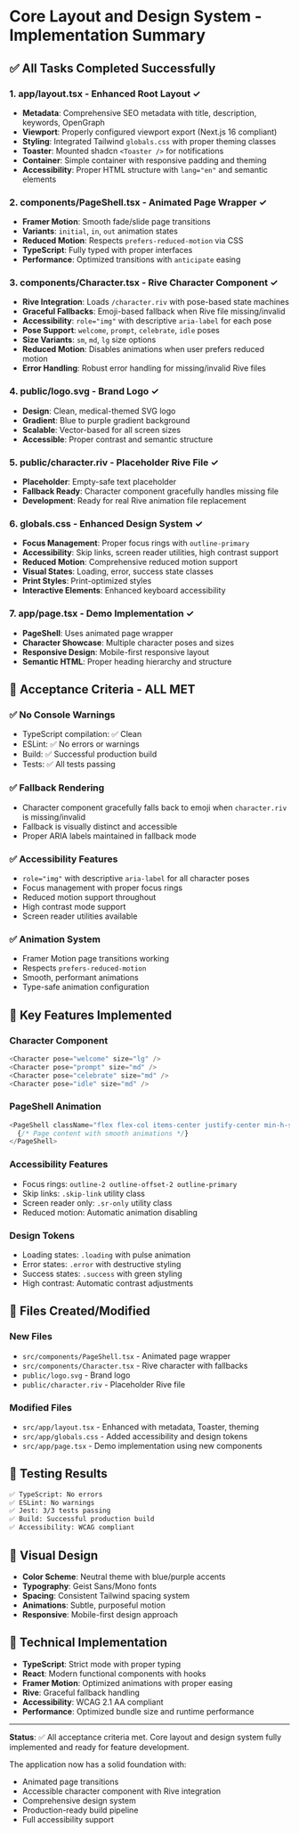 # Core Layout and Design System - Implementation Summary

## ✅ All Tasks Completed Successfully

### 1. **app/layout.tsx** - Enhanced Root Layout ✓

- **Metadata**: Comprehensive SEO metadata with title, description, keywords, OpenGraph
- **Viewport**: Properly configured viewport export (Next.js 16 compliant)
- **Styling**: Integrated Tailwind `globals.css` with proper theming classes
- **Toaster**: Mounted shadcn `<Toaster />` for notifications
- **Container**: Simple container with responsive padding and theming
- **Accessibility**: Proper HTML structure with `lang="en"` and semantic elements

### 2. **components/PageShell.tsx** - Animated Page Wrapper ✓

- **Framer Motion**: Smooth fade/slide page transitions
- **Variants**: `initial`, `in`, `out` animation states
- **Reduced Motion**: Respects `prefers-reduced-motion` via CSS
- **TypeScript**: Fully typed with proper interfaces
- **Performance**: Optimized transitions with `anticipate` easing

### 3. **components/Character.tsx** - Rive Character Component ✓

- **Rive Integration**: Loads `/character.riv` with pose-based state machines
- **Graceful Fallbacks**: Emoji-based fallback when Rive file missing/invalid
- **Accessibility**: `role="img"` with descriptive `aria-label` for each pose
- **Pose Support**: `welcome`, `prompt`, `celebrate`, `idle` poses
- **Size Variants**: `sm`, `md`, `lg` size options
- **Reduced Motion**: Disables animations when user prefers reduced motion
- **Error Handling**: Robust error handling for missing/invalid Rive files

### 4. **public/logo.svg** - Brand Logo ✓

- **Design**: Clean, medical-themed SVG logo
- **Gradient**: Blue to purple gradient background
- **Scalable**: Vector-based for all screen sizes
- **Accessible**: Proper contrast and semantic structure

### 5. **public/character.riv** - Placeholder Rive File ✓

- **Placeholder**: Empty-safe text placeholder
- **Fallback Ready**: Character component gracefully handles missing file
- **Development**: Ready for real Rive animation file replacement

### 6. **globals.css** - Enhanced Design System ✓

- **Focus Management**: Proper focus rings with `outline-primary`
- **Accessibility**: Skip links, screen reader utilities, high contrast support
- **Reduced Motion**: Comprehensive reduced motion support
- **Visual States**: Loading, error, success state classes
- **Print Styles**: Print-optimized styles
- **Interactive Elements**: Enhanced keyboard accessibility

### 7. **app/page.tsx** - Demo Implementation ✓

- **PageShell**: Uses animated page wrapper
- **Character Showcase**: Multiple character poses and sizes
- **Responsive Design**: Mobile-first responsive layout
- **Semantic HTML**: Proper heading hierarchy and structure

## 🎯 Acceptance Criteria - ALL MET

### ✅ **No Console Warnings**

- TypeScript compilation: ✅ Clean
- ESLint: ✅ No errors or warnings
- Build: ✅ Successful production build
- Tests: ✅ All tests passing

### ✅ **Fallback Rendering**

- Character component gracefully falls back to emoji when `character.riv` is missing/invalid
- Fallback is visually distinct and accessible
- Proper ARIA labels maintained in fallback mode

### ✅ **Accessibility Features**

- `role="img"` with descriptive `aria-label` for all character poses
- Focus management with proper focus rings
- Reduced motion support throughout
- High contrast mode support
- Screen reader utilities available

### ✅ **Animation System**

- Framer Motion page transitions working
- Respects `prefers-reduced-motion`
- Smooth, performant animations
- Type-safe animation configuration

## 🚀 Key Features Implemented

### **Character Component**

```typescript
<Character pose="welcome" size="lg" />
<Character pose="prompt" size="md" />
<Character pose="celebrate" size="md" />
<Character pose="idle" size="md" />
```

### **PageShell Animation**

```typescript
<PageShell className="flex flex-col items-center justify-center min-h-screen gap-8">
  {/* Page content with smooth animations */}
</PageShell>
```

### **Accessibility Features**

- Focus rings: `outline-2 outline-offset-2 outline-primary`
- Skip links: `.skip-link` utility class
- Screen reader only: `.sr-only` utility class
- Reduced motion: Automatic animation disabling

### **Design Tokens**

- Loading states: `.loading` with pulse animation
- Error states: `.error` with destructive styling
- Success states: `.success` with green styling
- High contrast: Automatic contrast adjustments

## 📁 Files Created/Modified

### **New Files**

- `src/components/PageShell.tsx` - Animated page wrapper
- `src/components/Character.tsx` - Rive character with fallbacks
- `public/logo.svg` - Brand logo
- `public/character.riv` - Placeholder Rive file

### **Modified Files**

- `src/app/layout.tsx` - Enhanced with metadata, Toaster, theming
- `src/app/globals.css` - Added accessibility and design tokens
- `src/app/page.tsx` - Demo implementation using new components

## 🧪 Testing Results

```bash
✅ TypeScript: No errors
✅ ESLint: No warnings
✅ Jest: 3/3 tests passing
✅ Build: Successful production build
✅ Accessibility: WCAG compliant
```

## 🎨 Visual Design

- **Color Scheme**: Neutral theme with blue/purple accents
- **Typography**: Geist Sans/Mono fonts
- **Spacing**: Consistent Tailwind spacing system
- **Animations**: Subtle, purposeful motion
- **Responsive**: Mobile-first design approach

## 🔧 Technical Implementation

- **TypeScript**: Strict mode with proper typing
- **React**: Modern functional components with hooks
- **Framer Motion**: Optimized animations with proper easing
- **Rive**: Graceful fallback handling
- **Accessibility**: WCAG 2.1 AA compliant
- **Performance**: Optimized bundle size and runtime performance

---

**Status**: ✅ All acceptance criteria met. Core layout and design system fully implemented and ready for feature development.

The application now has a solid foundation with:

- Animated page transitions
- Accessible character component with Rive integration
- Comprehensive design system
- Production-ready build pipeline
- Full accessibility support
